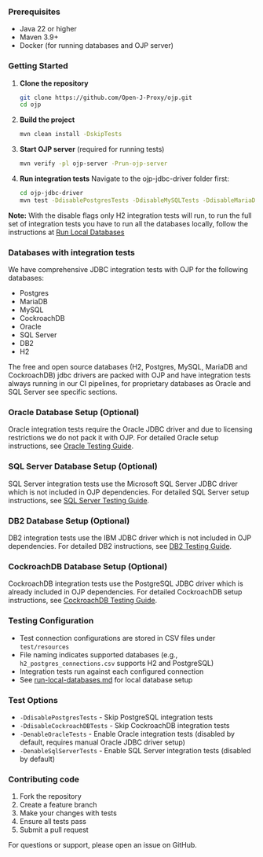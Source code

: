 
### Prerequisites
- Java 22 or higher
- Maven 3.9+
- Docker (for running databases and OJP server)

### Getting Started

1. **Clone the repository**
   ```bash
   git clone https://github.com/Open-J-Proxy/ojp.git
   cd ojp
   ```

2. **Build the project**
   ```bash
   mvn clean install -DskipTests
   ```

3. **Start OJP server** (required for running tests)
   ```bash
   mvn verify -pl ojp-server -Prun-ojp-server
   ```

4. **Run integration tests**
   Navigate to the ojp-jdbc-driver folder first:
   ```bash
   cd ojp-jdbc-driver
   mvn test -DdisablePostgresTests -DdisableMySQLTests -DdisableMariaDBTests
   ```
**Note:** With the disable flags only H2 integration tests will run, to run the full set of integration tests you have to run all the databases locally, follow the instructions at [Run Local Databases](../../documents/environment-setup/run-local-databases.md)

### Databases with integration tests
We have comprehensive JDBC integration tests with OJP for the following databases:
- Postgres
- MariaDB
- MySQL
- CockroachDB
- Oracle
- SQL Server
- DB2
- H2

The free and open source databases (H2, Postgres, MySQL, MariaDB and CockroachDB) jdbc drivers are packed with OJP and have integration tests always running in our CI pipelines, for proprietary databases as Oracle and SQL Server see specific sections.

### Oracle Database Setup (Optional)
Oracle integration tests require the Oracle JDBC driver and due to licensing restrictions we do not pack it with OJP.
For detailed Oracle setup instructions, see [Oracle Testing Guide](../../documents/environment-setup/oracle-testing-guide.md).

### SQL Server Database Setup (Optional)
SQL Server integration tests use the Microsoft SQL Server JDBC driver which is not included in OJP dependencies.
For detailed SQL Server setup instructions, see [SQL Server Testing Guide](../../documents/environment-setup/sqlserver-testing-guide.md).

### DB2 Database Setup (Optional)
DB2 integration tests use the IBM JDBC driver which is not included in OJP dependencies.
For detailed DB2 instructions, see [DB2 Testing Guide](../../documents/environment-setup/db2-testing-guide.md).

### CockroachDB Database Setup (Optional)
CockroachDB integration tests use the PostgreSQL JDBC driver which is already included in OJP dependencies.
For detailed CockroachDB setup instructions, see [CockroachDB Testing Guide](../../documents/environment-setup/cockroachdb-testing-guide.md).


### Testing Configuration
- Test connection configurations are stored in CSV files under `test/resources`
- File naming indicates supported databases (e.g., `h2_postgres_connections.csv` supports H2 and PostgreSQL)
- Integration tests run against each configured connection
- See [run-local-databases.md](documents/environment-setup/run-local-databases.md) for local database setup

### Test Options
- `-DdisablePostgresTests` - Skip PostgreSQL integration tests
- `-DdisableCockroachDBTests` - Skip CockroachDB integration tests
- `-DenableOracleTests` - Enable Oracle integration tests (disabled by default, requires manual Oracle JDBC driver setup)
- `-DenableSqlServerTests` - Enable SQL Server integration tests (disabled by default)

### Contributing code
1. Fork the repository
2. Create a feature branch
3. Make your changes with tests
4. Ensure all tests pass
5. Submit a pull request

For questions or support, please open an issue on GitHub.
